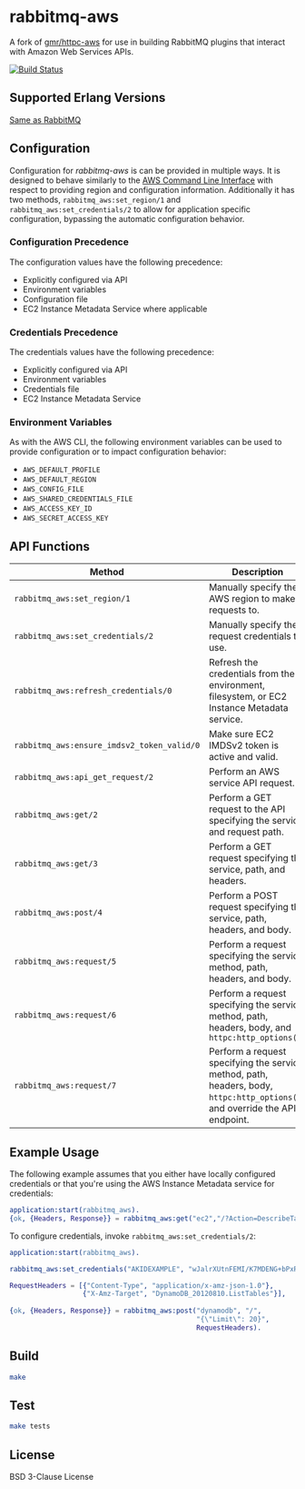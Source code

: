 # rabbitmq-aws

A fork of [gmr/httpc-aws](https://github.com/gmr/httpc-aws) for use in building RabbitMQ plugins that interact with Amazon Web Services APIs.

[![Build Status](https://travis-ci.org/gmr/rabbitmq-aws.svg?branch=master)](https://travis-ci.org/gmr/rabbitmq-aws)

## Supported Erlang Versions

[Same as RabbitMQ](http://www.rabbitmq.com/which-erlang.html)
 
## Configuration

Configuration for *rabbitmq-aws* is can be provided in multiple ways. It is designed
to behave similarly to the [AWS Command Line Interface](http://docs.aws.amazon.com/cli/latest/userguide/cli-chap-getting-started.html)
with respect to providing region and configuration information. Additionally it
has two methods, ``rabbitmq_aws:set_region/1`` and ``rabbitmq_aws:set_credentials/2``
to allow for application specific configuration, bypassing the automatic configuration
behavior.

### Configuration Precedence

The configuration values have the following precedence:

 - Explicitly configured via API
 - Environment variables
 - Configuration file
 - EC2 Instance Metadata Service where applicable

### Credentials Precedence

The credentials values have the following precedence:

 - Explicitly configured via API
 - Environment variables
 - Credentials file
 - EC2 Instance Metadata Service
 
### Environment Variables

As with the AWS CLI, the following environment variables can be used to provide 
configuration or to impact configuration behavior:

 - ``AWS_DEFAULT_PROFILE``
 - ``AWS_DEFAULT_REGION``
 - ``AWS_CONFIG_FILE``
 - ``AWS_SHARED_CREDENTIALS_FILE``
 - ``AWS_ACCESS_KEY_ID``
 - ``AWS_SECRET_ACCESS_KEY``
 
## API Functions
 
  Method                                | Description
 ---------------------------------------|--------------------------------------------------------------------------------------------
 ``rabbitmq_aws:set_region/1``          | Manually specify the AWS region to make requests to.
 ``rabbitmq_aws:set_credentials/2``     | Manually specify the request credentials to use.
 ``rabbitmq_aws:refresh_credentials/0`` | Refresh the credentials from the environment, filesystem, or EC2 Instance Metadata service.
 ``rabbitmq_aws:ensure_imdsv2_token_valid/0`` | Make sure EC2 IMDSv2 token is active and valid.
 ``rabbitmq_aws:api_get_request/2``           | Perform an AWS service API request.
 ``rabbitmq_aws:get/2``                 | Perform a GET request to the API specifying the service and request path.
 ``rabbitmq_aws:get/3``                 | Perform a GET request specifying the service, path, and headers.
 ``rabbitmq_aws:post/4``                | Perform a POST request specifying the service, path, headers, and body.
 ``rabbitmq_aws:request/5``             | Perform a request specifying the service, method, path, headers, and body.
 ``rabbitmq_aws:request/6``             | Perform a request specifying the service, method, path, headers, body, and ``httpc:http_options().``
 ``rabbitmq_aws:request/7``             | Perform a request specifying the service, method, path, headers, body,  ``httpc:http_options()``, and override the API endpoint. 
 

## Example Usage

The following example assumes that you either have locally configured credentials or that
you're using the AWS Instance Metadata service for credentials:

```erlang
application:start(rabbitmq_aws).
{ok, {Headers, Response}} = rabbitmq_aws:get("ec2","/?Action=DescribeTags&Version=2015-10-01").
```

To configure credentials, invoke ``rabbitmq_aws:set_credentials/2``:

```erlang
application:start(rabbitmq_aws).

rabbitmq_aws:set_credentials("AKIDEXAMPLE", "wJalrXUtnFEMI/K7MDENG+bPxRfiCYEXAMPLEKEY"),

RequestHeaders = [{"Content-Type", "application/x-amz-json-1.0"},
                  {"X-Amz-Target", "DynamoDB_20120810.ListTables"}],
                  
{ok, {Headers, Response}} = rabbitmq_aws:post("dynamodb", "/", 
                                              "{\"Limit\": 20}",
                                              RequestHeaders).
```

## Build

```bash
make
```

## Test

```bash
make tests
```

## License

BSD 3-Clause License
